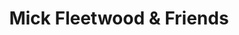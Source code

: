 ---
title: "Mick Fleetwood & Friends"
summary: "All-star group enlisted by for a one time concert honouring the early years of enlisted by and its founder, which was held on 25th February 2020 at the ."
slug: "mick-fleetwood-friends"
image: "mick-fleetwood-friends.jpg"
apple_music_artist_url: "None"
wikipedia_url: "none"
---